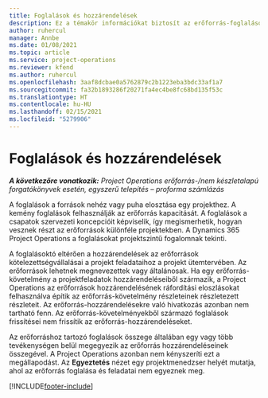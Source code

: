 ```yaml
---
title: Foglalások és hozzárendelések
description: Ez a témakör információkat biztosít az erőforrás-foglalások és az erőforrás-hozzárendelések közötti különbségekről.
author: ruhercul
manager: Annbe
ms.date: 01/08/2021
ms.topic: article
ms.service: project-operations
ms.reviewer: kfend
ms.author: ruhercul
ms.openlocfilehash: 3aaf8dcbae0a5762879c2b1223eba3bdc33af1a7
ms.sourcegitcommit: fa32b1893286f20271fa4ec4be8fc68bd135f53c
ms.translationtype: HT
ms.contentlocale: hu-HU
ms.lasthandoff: 02/15/2021
ms.locfileid: "5279906"
---
```

# <a name="bookings-vs-assignments"></a>Foglalások és hozzárendelések

_**A következőre vonatkozik:** Project Operations erőforrás-/nem készletalapú forgatókönyvek esetén, egyszerű telepítés – proforma számlázás_

A foglalások a források nehéz vagy puha elosztása egy projekthez. A kemény foglalások felhasználják az erőforrás kapacitását. A foglalások a csapatok szervezeti koncepcióit képviselik, így megismerhetik, hogyan vesznek részt az erőforrások különféle projektekben. A Dynamics 365 Project Operations a foglalásokat projektszintű fogalomnak tekinti. 

A foglalásoktó eltérően a hozzárendelések az erőforrások kötelezettségvállalásai a projekt feladataihoz a projekt ütemtervében. Az erőforrások lehetnek megnevezettek vagy általánosak.  Ha egy erőforrás-követelmény a projektfeladatok hozzárendeléseiből származik, a Project Operations az erőforrások hozzárendelésének ráfordítási eloszlásokat felhasználva építik az erőforrás-követelmény részleteinek részletezett részleteit. Az erőforrás-hozzárendelésekre való hivatkozás azonban nem tartható fenn. Az erőforrás-követelményekből származó foglalások frissítései nem frissítik az erőforrás-hozzárendeléseket.

Az erőforráshoz tartozó foglalások összege általában egy vagy több tevékenységen belül megegyezik az erőforrás hozzárendeléseinek összegével. A Project Operations azonban nem kényszeríti ezt a megállapodást. Az **Egyeztetés** nézet egy projektmenedzser helyét mutatja, ahol az erőforrás foglalása és feladatai nem egyeznek meg.




[!INCLUDE[footer-include](../includes/footer-banner.md)]